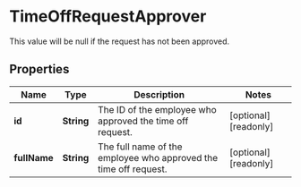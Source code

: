 

# TimeOffRequestApprover

This value will be null if the request has not been approved.

## Properties

| Name | Type | Description | Notes |
|------------ | ------------- | ------------- | -------------|
|**id** | **String** | The ID of the employee who approved the time off request. |  [optional] [readonly] |
|**fullName** | **String** | The full name of the employee who approved the time off request. |  [optional] [readonly] |



